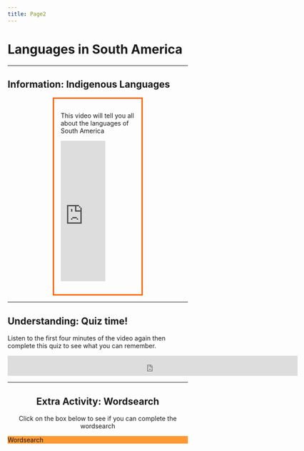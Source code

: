 ```yaml
---
title: Page2
---
```


<html>
<body>
<h1>Languages in South America</h1>
<hr>
<head>
<style>
.center {
  margin: auto;
  width: 50%;
  border: 3px solid #ff6600;
  padding: 15px;
}
</style>
</head>
<body>

<h2>Information: Indigenous Languages</h2>


<div class="center">
  <p>This video will tell you all about the languages of South America</p>
  <p><div><iframe width="100" height="315" src="https://www.youtube.com/embed/US-sSO0Pc3Q" title="YouTube video player" frameborder="0" allow="accelerometer; autoplay; clipboard-write; encrypted-media; gyroscope; picture-in-picture" allowfullscreen></iframe></div></p>
</div>
    


<section>
  
 <hr> 
     <h2>Understanding: Quiz time!</h2>
    <p> Listen to the first four minutes of the video again then complete this quiz to see what you can remember.</p>
    <p><iframe src="https://h5p.org/h5p/embed/1235829" width="650" height="45" frameborder="0" allowfullscreen="allowfullscreen" allow="geolocation *; microphone *; camera *; midi *; encrypted-media *" title="Example Content - Single Choice Set"></iframe><script src="https://h5p.org/sites/all/modules/h5p/library/js/h5p-resizer.js" charset="UTF-8"></script></p>
</section>

<section>
  <head>
<meta name="viewport" content="width=device-width, initial-scale=1">
<style>
* {
  box-sizing: border-box;
}

body {
  margin: 0;
  font-family: Arial, Helvetica, sans-serif;
}


.column {
  float: left;
  width: 100%;
  padding: 50px;
  text-align: center;
  font-size: 25px;
  cursor: pointer;
  color: white;
}

.containerTab {
  padding: 20px;
  color: white;
}

/* Clear floats after the columns */
.row:after {
  content: "";
  display: table;
  clear: both;
}

/* Closable button inside the container tab */
.closebtn {
  float: right;
  color: white;
  font-size: 35px;
  cursor: pointer;
}
</style>
</head>
<body>

<div style="text-align:center">
  
 <hr> 
  
  <h2>Extra Activity: Wordsearch</h2>
  <p>Click on the box below to see if you can complete the wordsearch</p>
</div>

<!-- Three columns -->
<div class="row">
  <div class="column" onclick="openTab('b1');" style="background:#ff9933;">
 Wordsearch
  </div>
 
</div>

<!-- Full-width columns: (hidden by default) -->
<div id="b1" class="containerTab" style="display:none;background:#ffcc00">
  <span onclick="this.parentElement.style.display='none'" class="closebtn">&times;</span>
  <h2>Find the countries mentioned in the video in the word search below.</h2>
  <p> <iframe src="https://h5p.org/h5p/embed/1235838" width="498" height="916" frameborder="0" allowfullscreen="allowfullscreen" allow="geolocation *; microphone *; camera *; midi *; encrypted-media *" title="Find the countries in the word search below"></iframe><script src="https://h5p.org/sites/all/modules/h5p/library/js/h5p-resizer.js" charset="UTF-8"></script></p>
</div>



<script>
function openTab(tabName) {
  var i, x;
  x = document.getElementsByClassName("containerTab");
  for (i = 0; i < x.length; i++) {
    x[i].style.display = "none";
  }
  document.getElementById(tabName).style.display = "block";
}
</script>




</body>


  


